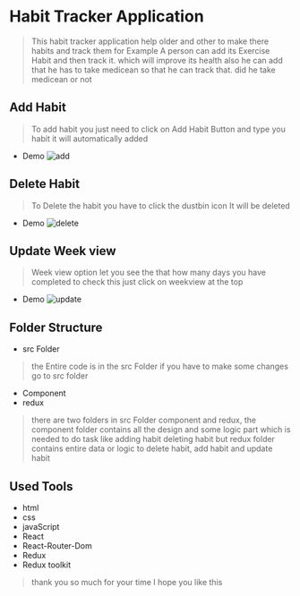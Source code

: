 # Habit Tracker Application
> This habit tracker application help older and other to make there habits and track them for Example A person can add its Exercise Habit and then track it. which will improve its health also he can add that he has to take medicean so that he can track that. did he take medicean or not

## Add Habit
> To add habit you just need to click on Add Habit Button and type you habit it will automatically added
- Demo
![add](https://github.com/abhishekbhadoriya421/habitTracker/assets/127028405/8ddf4c01-c27a-4c61-986c-b315baf172f2)

## Delete Habit
> To Delete the habit you have to click the dustbin icon It will be deleted
- Demo
![delete](https://github.com/abhishekbhadoriya421/habitTracker/assets/127028405/ce32c19c-8b21-49c9-867e-e439c38e9aa5)

## Update Week view
> Week view option let you see the that how many days you have completed to check this just click on weekview at the top
- Demo
![update](https://github.com/abhishekbhadoriya421/habitTracker/assets/127028405/b70a2e4f-888e-4c6b-901d-c9ebde43cb52)

## Folder Structure
- src Folder
>the Entire code is in the src Folder if you have to make some changes go to src folder 
- Component
- redux
> there are two folders in src Folder component and redux, the component folder contains all the design and some logic part which is needed to do task like adding habit deleting habit but redux folder contains entire data or logic to delete habit, add habit and update habit

## Used Tools 
- html
- css
- javaScript
- React
- React-Router-Dom
- Redux
- Redux toolkit

>thank you so much for your time I hope you like this
